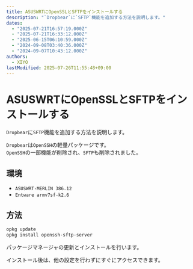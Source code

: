 ```yaml
---
title: ASUSWRTにOpenSSLとSFTPをインストールする
description: "`Dropbear`に`SFTP`機能を追加する方法を説明します。"
dates:
  - "2025-07-21T16:57:19.000Z"
  - "2025-07-21T16:33:12.000Z"
  - "2025-06-15T06:10:59.000Z"
  - "2024-09-08T03:40:36.000Z"
  - "2024-09-07T10:43:12.000Z"
authors:
  - XIYO
lastModified: 2025-07-26T11:55:48+09:00
---
```

# ASUSWRTにOpenSSLとSFTPをインストールする

`Dropbear`に`SFTP`機能を追加する方法を説明します。

`Dropbear`は`OpenSSH`の軽量パッケージです。\
`OpenSSH`の一部機能が削除され、`SFTP`も削除されました。

## 環境

- `ASUSWRT-MERLIN 386.12`
- `Entware armv7sf-k2.6`

## 方法

```bash
opkg update
opkg install openssh-sftp-server
```

パッケージマネージャの更新とインストールを行います。

インストール後は、他の設定を行わずにすぐにアクセスできます。

